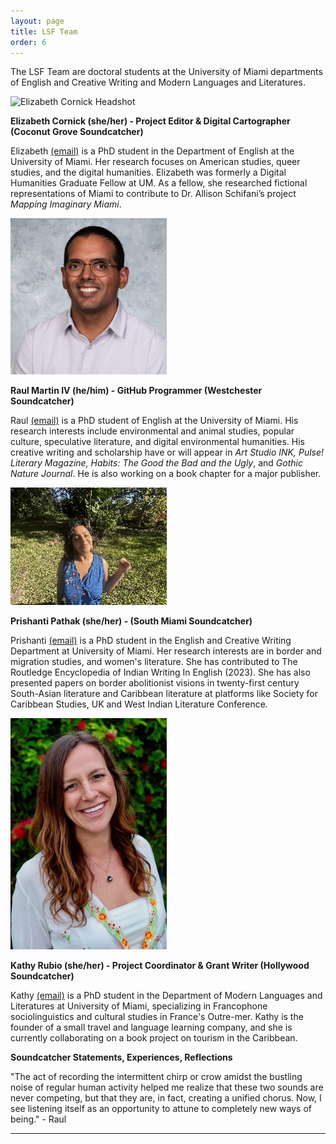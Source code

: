 ```yaml
---
layout: page
title: LSF Team
order: 6
---
```


The LSF Team are doctoral students at the University of Miami departments of English and Creative Writing and Modern Languages and Literatures.

![Elizabeth Cornick Headshot](assets/elizabeth_cornick_headshot.jpg)

**Elizabeth Cornick (she/her) - Project Editor & Digital Cartographer (Coconut Grove Soundcatcher)**

Elizabeth [(email)](mailto:emc988@miami.edu) is a PhD student in the Department of English at the University of Miami. Her research focuses on American studies, queer studies, and the digital humanities. Elizabeth was formerly a Digital Humanities Graduate Fellow at UM. As a fellow, she researched fictional representations of Miami to contribute to Dr. Allison Schifani’s project _Mapping Imaginary Miami_.

<img src="https://github.com/rm4-25/lsf_3/blob/main/assets/Raul_Headshot_2024.jpeg?raw=true" width="250" height="250">

**Raul Martin IV (he/him) - GitHub Programmer (Westchester Soundcatcher)**

Raul [(email)](mailto:rxm1934@miami.edu) is a PhD student of English at the University of Miami. His research interests include environmental and animal studies, popular culture, speculative literature, and digital environmental humanities. His creative writing and scholarship have or will appear in _Art Studio INK, Pulse! Literary Magazine, Habits: The Good the Bad and the Ugly_, and _Gothic Nature Journal_. He is also working on a book chapter for a major publisher. 

<img src="https://github.com/rm4-25/lsf_3/blob/main/assets/Prish%20headshot_resized.jpg">

**Prishanti Pathak (she/her) - (South Miami Soundcatcher)**

Prishanti [(email)](mailto:pxp691@miami.edu) is a PhD student in the English and Creative Writing Department at University of Miami. Her research interests are in border and migration studies, and women's literature. She has contributed to The Routledge Encyclopedia of Indian Writing In English (2023). She has also presented papers on border abolitionist visions in twenty-first century South-Asian literature and Caribbean literature at platforms like Society for Caribbean Studies, UK and West Indian Literature Conference.

<img src="https://github.com/rm4-25/lsf_3/blob/main/assets/Kathy_Headshot.jpg?raw=true" width="250" height="370">

**Kathy Rubio (she/her) - Project Coordinator & Grant Writer (Hollywood Soundcatcher)**

Kathy [(email)](mailto:kxr737@miami.edu) is a PhD student in the Department of Modern Languages and Literatures at University of Miami, specializing in Francophone sociolinguistics and cultural studies in France's Outre-mer. Kathy is the founder of a small travel and language learning company, and she is currently collaborating on a book project on tourism in the Caribbean.

**Soundcatcher Statements, Experiences, Reflections**

"The act of recording the intermittent chirp or crow amidst the bustling noise of regular human activity helped me realize that these two sounds are never competing, but that they are, in fact, creating a unified chorus. Now, I see listening itself as an opportunity to attune to completely new ways of being." - Raul 

---

<!-- <img src="https://github.com/rm4-25/lsf_3/blob/main/assets/Prish%20headshot_resized%20(2).jpg" width="300" height="250">
assets/Prish headshot_resized (2).jpg -->
